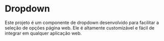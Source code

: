 # Dropdown
Este projeto é um componente de dropdown desenvolvido para facilitar a seleção de opções página web. Ele é altamente customizável e fácil de integrar em qualquer aplicação web.
